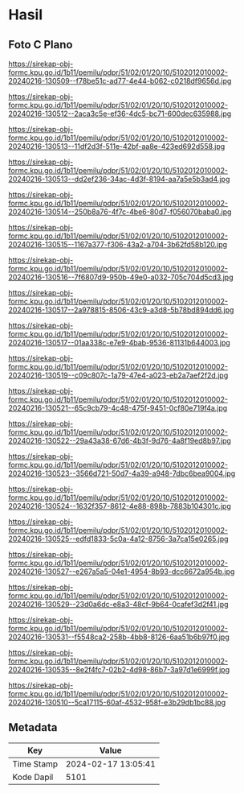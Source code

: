 # Hasil

## Foto C Plano

https://sirekap-obj-formc.kpu.go.id/1b11/pemilu/pdpr/51/02/01/20/10/5102012010002-20240216-130509--f78be51c-ad77-4e44-b062-c0218df9656d.jpg

https://sirekap-obj-formc.kpu.go.id/1b11/pemilu/pdpr/51/02/01/20/10/5102012010002-20240216-130512--2aca3c5e-ef36-4dc5-bc71-600dec635988.jpg

https://sirekap-obj-formc.kpu.go.id/1b11/pemilu/pdpr/51/02/01/20/10/5102012010002-20240216-130513--11df2d3f-511e-42bf-aa8e-423ed692d558.jpg

https://sirekap-obj-formc.kpu.go.id/1b11/pemilu/pdpr/51/02/01/20/10/5102012010002-20240216-130513--dd2ef236-34ac-4d3f-8194-aa7a5e5b3ad4.jpg

https://sirekap-obj-formc.kpu.go.id/1b11/pemilu/pdpr/51/02/01/20/10/5102012010002-20240216-130514--250b8a76-4f7c-4be6-80d7-f056070baba0.jpg

https://sirekap-obj-formc.kpu.go.id/1b11/pemilu/pdpr/51/02/01/20/10/5102012010002-20240216-130515--1167a377-f306-43a2-a704-3b62fd58b120.jpg

https://sirekap-obj-formc.kpu.go.id/1b11/pemilu/pdpr/51/02/01/20/10/5102012010002-20240216-130516--7f6807d9-950b-49e0-a032-705c704d5cd3.jpg

https://sirekap-obj-formc.kpu.go.id/1b11/pemilu/pdpr/51/02/01/20/10/5102012010002-20240216-130517--2a978815-8506-43c9-a3d8-5b78bd894dd6.jpg

https://sirekap-obj-formc.kpu.go.id/1b11/pemilu/pdpr/51/02/01/20/10/5102012010002-20240216-130517--01aa338c-e7e9-4bab-9536-81131b644003.jpg

https://sirekap-obj-formc.kpu.go.id/1b11/pemilu/pdpr/51/02/01/20/10/5102012010002-20240216-130519--c09c807c-1a79-47e4-a023-eb2a7aef2f2d.jpg

https://sirekap-obj-formc.kpu.go.id/1b11/pemilu/pdpr/51/02/01/20/10/5102012010002-20240216-130521--65c9cb79-4c48-475f-9451-0cf80e719f4a.jpg

https://sirekap-obj-formc.kpu.go.id/1b11/pemilu/pdpr/51/02/01/20/10/5102012010002-20240216-130522--29a43a38-67d6-4b3f-9d76-4a8f19ed8b97.jpg

https://sirekap-obj-formc.kpu.go.id/1b11/pemilu/pdpr/51/02/01/20/10/5102012010002-20240216-130523--3566d721-50d7-4a39-a948-7dbc6bea9004.jpg

https://sirekap-obj-formc.kpu.go.id/1b11/pemilu/pdpr/51/02/01/20/10/5102012010002-20240216-130524--1632f357-8612-4e88-898b-7883b104301c.jpg

https://sirekap-obj-formc.kpu.go.id/1b11/pemilu/pdpr/51/02/01/20/10/5102012010002-20240216-130525--edfd1833-5c0a-4a12-8756-3a7ca15e0265.jpg

https://sirekap-obj-formc.kpu.go.id/1b11/pemilu/pdpr/51/02/01/20/10/5102012010002-20240216-130527--e267a5a5-04e1-4954-8b93-dcc6672a954b.jpg

https://sirekap-obj-formc.kpu.go.id/1b11/pemilu/pdpr/51/02/01/20/10/5102012010002-20240216-130529--23d0a6dc-e8a3-48cf-9b64-0cafef3d2f41.jpg

https://sirekap-obj-formc.kpu.go.id/1b11/pemilu/pdpr/51/02/01/20/10/5102012010002-20240216-130531--f5548ca2-258b-4bb8-8126-6aa51b6b97f0.jpg

https://sirekap-obj-formc.kpu.go.id/1b11/pemilu/pdpr/51/02/01/20/10/5102012010002-20240216-130535--8e2f4fc7-02b2-4d98-86b7-3a97d1e6999f.jpg

https://sirekap-obj-formc.kpu.go.id/1b11/pemilu/pdpr/51/02/01/20/10/5102012010002-20240216-130510--5ca17115-60af-4532-958f-e3b29db1bc88.jpg


## Metadata

| Key        | Value               |
| ---------- | ------------------- |
| Time Stamp | 2024-02-17 13:05:41 |
| Kode Dapil | 5101                |



